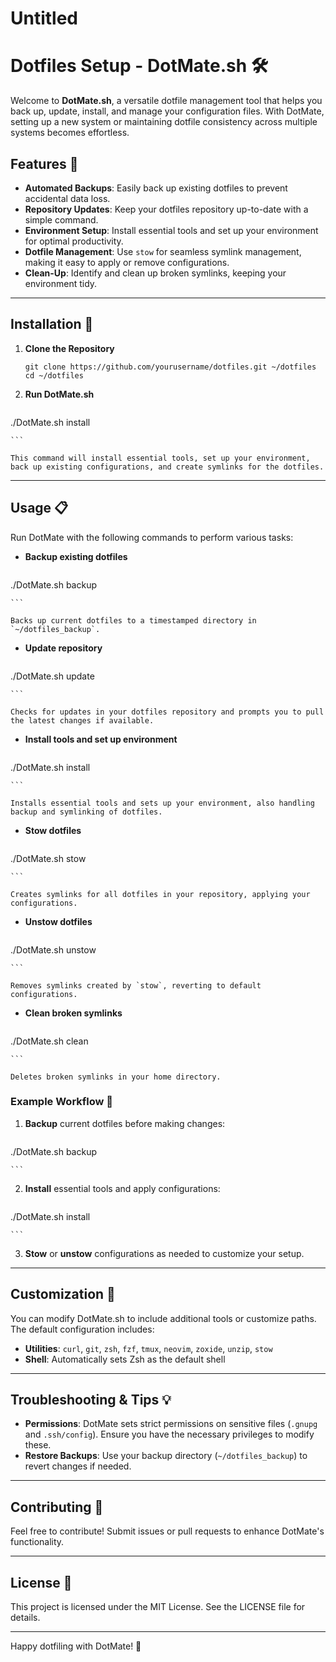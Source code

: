 # Untitled

# Dotfiles Setup - DotMate.sh 🛠️

Welcome to **DotMate.sh**, a versatile dotfile management tool that helps you back up, update, install, and manage your configuration files. With DotMate, setting up a new system or maintaining dotfile consistency across multiple systems becomes effortless.

## Features 🌟

- **Automated Backups**: Easily back up existing dotfiles to prevent accidental data loss.
- **Repository Updates**: Keep your dotfiles repository up-to-date with a simple command.
- **Environment Setup**: Install essential tools and set up your environment for optimal productivity.
- **Dotfile Management**: Use `stow` for seamless symlink management, making it easy to apply or remove configurations.
- **Clean-Up**: Identify and clean up broken symlinks, keeping your environment tidy.

---

## Installation 🚀

1. **Clone the Repository**

    ```
    git clone https://github.com/yourusername/dotfiles.git ~/dotfiles
    cd ~/dotfiles
    ```

2. **Run DotMate.sh**

    ```
./DotMate.sh install

    ```

    This command will install essential tools, set up your environment, back up existing configurations, and create symlinks for the dotfiles.


---

## Usage 📋

Run DotMate with the following commands to perform various tasks:

- **Backup existing dotfiles**

    ```
./DotMate.sh backup

    ```

    Backs up current dotfiles to a timestamped directory in `~/dotfiles_backup`.

- **Update repository**

    ```
./DotMate.sh update

    ```

    Checks for updates in your dotfiles repository and prompts you to pull the latest changes if available.

- **Install tools and set up environment**

    ```
./DotMate.sh install

    ```

    Installs essential tools and sets up your environment, also handling backup and symlinking of dotfiles.

- **Stow dotfiles**

    ```
./DotMate.sh stow

    ```

    Creates symlinks for all dotfiles in your repository, applying your configurations.

- **Unstow dotfiles**

    ```
./DotMate.sh unstow

    ```

    Removes symlinks created by `stow`, reverting to default configurations.

- **Clean broken symlinks**

    ```
./DotMate.sh clean

    ```

    Deletes broken symlinks in your home directory.


### Example Workflow 🌈

1. **Backup** current dotfiles before making changes:

    ```
./DotMate.sh backup

    ```

2. **Install** essential tools and apply configurations:

    ```
./DotMate.sh install

    ```

3. **Stow** or **unstow** configurations as needed to customize your setup.

---

## Customization 🧩

You can modify DotMate.sh to include additional tools or customize paths. The default configuration includes:

- **Utilities**: `curl`, `git`, `zsh`, `fzf`, `tmux`, `neovim`, `zoxide`, `unzip`, `stow`
- **Shell**: Automatically sets Zsh as the default shell

---

## Troubleshooting & Tips 💡

- **Permissions**: DotMate sets strict permissions on sensitive files (`.gnupg` and `.ssh/config`). Ensure you have the necessary privileges to modify these.
- **Restore Backups**: Use your backup directory (`~/dotfiles_backup`) to revert changes if needed.

---

## Contributing 🤝

Feel free to contribute! Submit issues or pull requests to enhance DotMate's functionality.

---

## License 📜

This project is licensed under the MIT License. See the LICENSE file for details.

---

Happy dotfiling with DotMate! 🎉